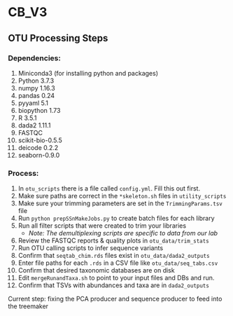 # CB_V3

## OTU Processing Steps

### Dependencies:

1. Miniconda3 (for installing python and packages)
2. Python 3.7.3
3. numpy 1.16.3
4. pandas 0.24
5. pyyaml 5.1
6. biopython 1.73
7. R 3.5.1
8. dada2 1.11.1
9. FASTQC
10. scikit-bio-0.5.5
11. deicode 0.2.2
12. seaborn-0.9.0

### Process:

1. In `otu_scripts` there is a file called `config.yml`. Fill this out first.
2. Make sure paths are correct in the `*skeleton.sh` files in `utility_scripts`
3. Make sure your trimming parameters are set in the `TrimmingParams.tsv` file
4. Run `python prepSSnMakeJobs.py` to create batch files for each library
5. Run all filter scripts that were created to trim your libraries
	* _Note: The demultiplexing scripts are specific to data from our lab_
6. Review the FASTQC reports & quality plots in `otu_data/trim_stats`
7. Run OTU calling scripts to infer sequence variants
8. Confirm that `seqtab_chim.rds` files exist in `otu_data/dada2_outputs`
9. Enter file paths for each `.rds` in a CSV file like `otu_data/seq_tabs.csv`
10. Confirm that desired taxonomic databases are on disk
11. Edit `mergeRunandTaxa.sh` to point to your input files and DBs and run.
12. Confirm that TSVs with abundances and taxa are in `dada2_outputs`

Current step: fixing the PCA producer and sequence producer to feed into the treemaker
